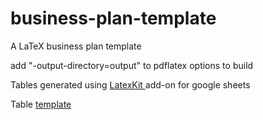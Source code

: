 # business-plan-template
A LaTeX business plan template

add "-output-directory=output" to pdflatex options to build

Tables generated using [LatexKit ](https://gsuite.google.com/marketplace/app/latexkit/716178627426?pann=cwsdp&hl=en) add-on for google sheets

Table [template](https://docs.google.com/spreadsheets/d/1qeglOiXoEDVfLmIRIOR5NbuiJqT7HFlwiMCCYP66o10/edit?usp=sharing)

